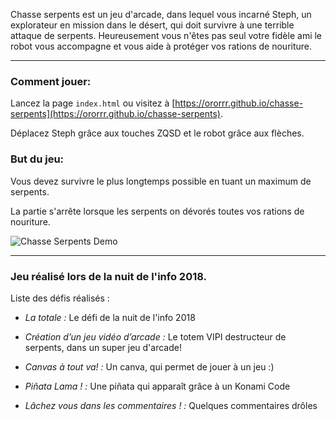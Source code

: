 Chasse serpents est un jeu d'arcade, dans lequel vous incarné Steph, un explorateur en mission dans le désert, qui doit survivre à une terrible attaque de serpents. Heureusement vous n'êtes pas seul votre fidèle ami le robot vous accompagne et vous aide à protéger vos rations de nouriture.

___

### Comment jouer:
Lancez la page `index.html`
ou visitez à [https://ororrr.github.io/chasse-serpents](https://ororrr.github.io/chasse-serpents).

Déplacez Steph grâce aux touches ZQSD et le robot grâce aux flèches.

### But du jeu: 
Vous devez survivre le plus longtemps possible en tuant un maximum de serpents.

La partie s'arrête lorsque les serpents on dévorés toutes vos rations de nouriture.

![Chasse Serpents Demo](./chasse-serpents-demo.gif "Chasse Serpents Demo")

___

### Jeu réalisé lors de la nuit de l'info 2018.

Liste des défis réalisés :

- *La totale :* Le défi de la nuit de l'info 2018

- *Création d’un jeu vidéo d’arcade :* Le totem VIPI destructeur de serpents, dans un super jeu d'arcade!

- *Canvas à tout va! :* Un canva, qui permet de jouer à un jeu :)

- *Piñata Lama ! :* Une piñata qui apparaît grâce à un Konami Code

- *Lâchez vous dans les commentaires ! :* Quelques commentaires drôles
